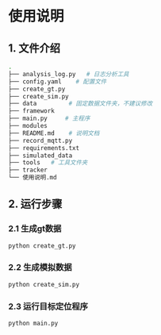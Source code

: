 # 使用说明
## 1. 文件介绍
```bash
.
├── analysis_log.py   # 日志分析工具
├── config.yaml    # 配置文件
├── create_gt.py 
├── create_sim.py
├── data         # 固定数据文件夹，不建议修改
├── framework
├── main.py     # 主程序
├── modules
├── README.md    # 说明文档
├── record_mqtt.py
├── requirements.txt
├── simulated_data
├── tools   # 工具文件夹
├── tracker  
└── 使用说明.md
```
## 2. 运行步骤
### 2.1 生成gt数据
```bash
python create_gt.py 
```
### 2.2 生成模拟数据
```bash
python create_sim.py
```
### 2.3 运行目标定位程序
```bash
python main.py
```
